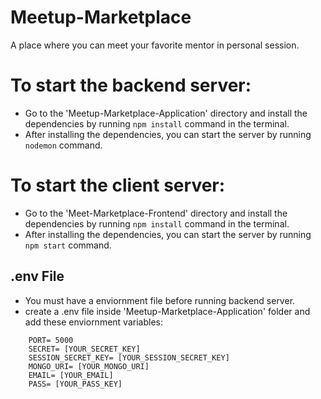 # Meetup-Marketplace
A place where you can meet your favorite mentor in personal session.

# To start the backend server:
- Go to the 'Meetup-Marketplace-Application' directory and install the dependencies by running ` npm install ` command in the terminal.
- After installing the dependencies, you can start the server by running ` nodemon ` command.

# To start the client server:
- Go to the 'Meet-Marketplace-Frontend' directory and install the dependencies by running ` npm install ` command in the terminal.
- After installing the dependencies, you can start the server by running ` npm start ` command.

## .env File
- You must have a enviornment file before running backend server.
- create a .env file inside 'Meetup-Marketplace-Application' folder and add these enviornment variables:
```
    PORT= 5000
    SECRET= [YOUR_SECRET_KEY]
    SESSION_SECRET_KEY= [YOUR_SESSION_SECRET_KEY]
    MONGO_URI= [YOUR_MONGO_URI]
    EMAIL= [YOUR_EMAIL]
    PASS= [YOUR_PASS_KEY]
```


